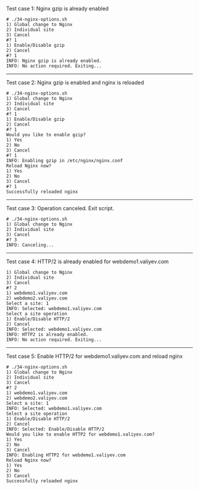 Test case 1: Nginx gzip is already enabled

```shell
# ./34-nginx-options.sh
1) Global change to Nginx
2) Individual site
3) Cancel
#? 1
1) Enable/Disable gzip
2) Cancel
#? 1
INFO: Nginx gzip is already enabled.
INFO: No action required. Exiting...
```

---

Test case 2: Nginx gzip is enabled and nginx is reloaded
```shell
# ./34-nginx-options.sh
1) Global change to Nginx
2) Individual site
3) Cancel
#? 1
1) Enable/Disable gzip
2) Cancel
#? 1
Would you like to enable gzip?
1) Yes
2) No
3) Cancel
#? 1
INFO: Enabling gzip in /etc/nginx/nginx.conf
Reload Nginx now?
1) Yes
2) No
3) Cancel
#? 1
Successfully reloaded nginx
```

---

Test case 3: Operation canceled. Exit script.
```shell
# ./34-nginx-options.sh
1) Global change to Nginx
2) Individual site
3) Cancel
#? 3
INFO: Canceling...
```

---

Test case 4: HTTP/2 is already enabled for webdemo1.valiyev.com
```shell
1) Global change to Nginx
2) Individual site
3) Cancel
#? 2
1) webdemo1.valiyev.com
2) webdemo2.valiyev.com
Select a site: 1
INFO: Selected: webdemo1.valiyev.com
Select a site operation
1) Enable/Disable HTTP/2
2) Cancel
INFO: Selected: webdemo1.valiyev.com
INFO: HTTP2 is already enabled.
INFO: No action required. Exiting...
```

---

Test case 5: Enable HTTP/2 for webdemo1.valiyev.com and reload nginx
```shell
# ./34-nginx-options.sh
1) Global change to Nginx
2) Individual site
3) Cancel
#? 2
1) webdemo1.valiyev.com
2) webdemo2.valiyev.com
Select a site: 1
INFO: Selected: webdemo1.valiyev.com
Select a site operation
1) Enable/Disable HTTP/2
2) Cancel
INFO: Selected: Enable/Disable HTTP/2
Would you like to enable HTTP2 for webdemo1.valiyev.com?
1) Yes
2) No
3) Cancel
INFO: Enabling HTTP2 for webdemo1.valiyev.com
Reload Nginx now?
1) Yes
2) No
3) Cancel
Successfully reloaded nginx
```

